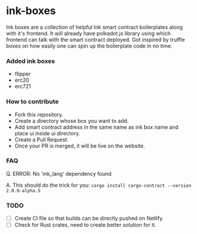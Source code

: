 # ink-boxes

Ink boxes are a collection of helpful Ink smart contract boilerplates along with it's frontend. It will already have polkadot.js library using which frontend can talk with the smart contract deployed. Got inspired by truffle boxes on how easily one can spin up the boilerplate code in no time.

### Added ink boxes
 - flipper
 - erc20
 - erc721

### How to contribute

 - Fork this repository.
 - Create a directory whose box you want to add.
 - Add smart contract address in the same name as ink box name and place ui inside ui directory.
 - Create a Pull Request.
 - Once your PR is merged, it will be live on the website.

### FAQ

Q. ERROR: No 'ink_lang' dependency found

A. This should do the trick for you: `cargo install cargo-contract --version 2.0.0-alpha.5`


### TODO
 - [ ] Create CI file so that builds can be directly pushed on Netlify.
 - [ ] Check for Rust crates, need to create better solution for it.
